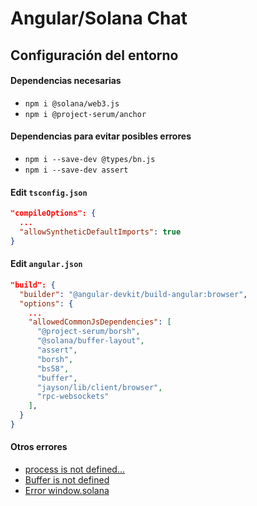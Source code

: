 # Angular/Solana Chat

## Configuración del entorno

#### Dependencias necesarias

- `npm i @solana/web3.js`
- `npm i @project-serum/anchor`


#### Dependencias para evitar posibles errores

- `npm i --save-dev @types/bn.js`
- `npm i --save-dev assert`


#### Edit `tsconfig.json`

```json
"compileOptions": {
  ...
  "allowSyntheticDefaultImports": true
}
```

#### Edit `angular.json`

```json
"build": {
  "builder": "@angular-devkit/build-angular:browser",
  "options": {
    ...
    "allowedCommonJsDependencies": [
      "@project-serum/borsh",
      "@solana/buffer-layout",
      "assert",
      "borsh",
      "bs58",
      "buffer",
      "jayson/lib/client/browser",
      "rpc-websockets"
    ],
  }
}
```

#### Otros errores

- [process is not defined...](https://github.com/twilio/twilio-client.js/issues/284)
- [Buffer is not defined](https://stackoverflow.com/questions/50371593/angular-6-uncaught-referenceerror-buffer-is-not-defined)
- [Error window.solana](https://stackoverflow.com/questions/66120513/property-does-not-exist-on-type-window-typeof-globalthis)
